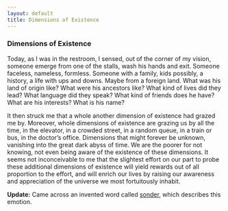 ```yaml
---
layout: default
title: Dimensions of Existence
---
```


### Dimensions of Existence

Today, as I was in the restroom, I sensed, out of the corner of my vision, someone emerge from one of the stalls, wash his hands and exit.  Someone faceless, nameless, formless.  Someone with a family, kids possibly, a history, a life with ups and downs.  Maybe from a foreign land.  What was his land of origin like?  What were his ancestors like?  What kind of lives did they lead?  What language did they speak?  What kind of friends does he have? What are his interests?  What is his name?

It then struck me that a whole another dimension of existence had grazed me by.  Moreover, whole dimensions of existence are grazing us by all the time, in the elevator, in a crowded street, in a random queue, in a train or bus, in the doctor’s office.  Dimensions that might forever be unknown, vanishing into the great dark abyss of time.  We are the poorer for not knowing, not even being aware of the existence of these dimensions.  It seems not inconceivable to me that the slightest effort on our part to probe these additional dimensions of existence will yield rewards out of all proportion to the effort, and will enrich our lives by raising our awareness and appreciation of the universe we most fortuitously inhabit.


**Update:** Came across an invented word called [sonder](http://www.dictionaryofobscuresorrows.com/post/23536922667/sonder), which describes this emotion. 